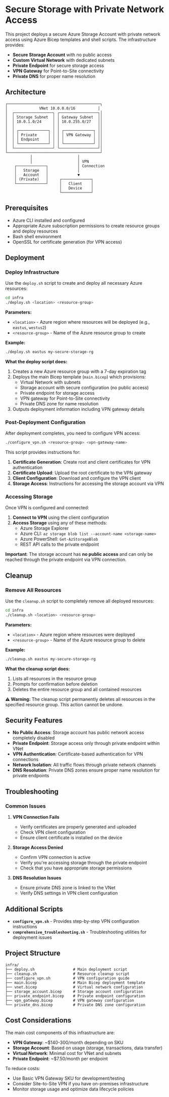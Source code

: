# Secure Storage with Private Network Access

This project deploys a secure Azure Storage Account with private network access using Azure Bicep templates and shell scripts. The infrastructure provides:

- **Secure Storage Account** with no public access
- **Custom Virtual Network** with dedicated subnets
- **Private Endpoint** for secure storage access
- **VPN Gateway** for Point-to-Site connectivity
- **Private DNS** for proper name resolution

## Architecture

```
┌─────────────────────────────────────────┐
│              VNet 10.0.0.0/16          │
│  ┌─────────────────┐ ┌─────────────────┐│
│  │ Storage Subnet  │ │ Gateway Subnet  ││
│  │ 10.0.1.0/24     │ │ 10.0.255.0/27   ││
│  │                 │ │                 ││
│  │ ┌─────────────┐ │ │ ┌─────────────┐ ││
│  │ │ Private     │ │ │ │ VPN Gateway │ ││
│  │ │ Endpoint    │ │ │ │             │ ││
│  │ └─────────────┘ │ │ └─────────────┘ ││
│  └─────────────────┘ └─────────────────┘│
└─────────────────────────────────────────┘
           │                    │
           │                    │ VPN
    ┌─────────────┐             │ Connection
    │   Storage   │             │
    │   Account   │             ▼
    │ (Private)   │     ┌─────────────┐
    └─────────────┘     │   Client    │
                        │   Device    │
                        └─────────────┘
```

## Prerequisites

- Azure CLI installed and configured
- Appropriate Azure subscription permissions to create resource groups and deploy resources
- Bash shell environment
- OpenSSL for certificate generation (for VPN access)

## Deployment

### Deploy Infrastructure

Use the `deploy.sh` script to create and deploy all necessary Azure resources:

```bash
cd infra
./deploy.sh <location> <resource-group>
```

**Parameters:**
- `<location>` - Azure region where resources will be deployed (e.g., `eastus`, `westus2`)
- `<resource-group>` - Name of the Azure resource group to create

**Example:**
```bash
./deploy.sh eastus my-secure-storage-rg
```

**What the deploy script does:**
1. Creates a new Azure resource group with a 7-day expiration tag
2. Deploys the main Bicep template (`main.bicep`) which provisions:
   - Virtual Network with subnets
   - Storage account with secure configuration (no public access)
   - Private endpoint for storage access
   - VPN gateway for Point-to-Site connectivity
   - Private DNS zone for name resolution
3. Outputs deployment information including VPN gateway details

### Post-Deployment Configuration

After deployment completes, you need to configure VPN access:

```bash
./configure_vpn.sh <resource-group> <vpn-gateway-name>
```

This script provides instructions for:
1. **Certificate Generation**: Create root and client certificates for VPN authentication
2. **Certificate Upload**: Upload the root certificate to the VPN gateway
3. **Client Configuration**: Download and configure the VPN client
4. **Storage Access**: Instructions for accessing the storage account via VPN

### Accessing Storage

Once VPN is configured and connected:

1. **Connect to VPN** using the client configuration
2. **Access Storage** using any of these methods:
   - Azure Storage Explorer
   - Azure CLI: `az storage blob list --account-name <storage-name>`
   - Azure PowerShell: `Get-AzStorageBlob`
   - REST API calls to the private endpoint

**Important**: The storage account has **no public access** and can only be reached through the private endpoint via VPN connection.

## Cleanup

### Remove All Resources

Use the `cleanup.sh` script to completely remove all deployed resources:

```bash
cd infra
./cleanup.sh <location> <resource-group>
```

**Parameters:**
- `<location>` - Azure region where resources were deployed
- `<resource-group>` - Name of the Azure resource group to delete

**Example:**
```bash
./cleanup.sh eastus my-secure-storage-rg
```

**What the cleanup script does:**
1. Lists all resources in the resource group
2. Prompts for confirmation before deletion
3. Deletes the entire resource group and all contained resources

**⚠️ Warning:** The cleanup script permanently deletes all resources in the specified resource group. This action cannot be undone.

## Security Features

- **No Public Access**: Storage account has public network access completely disabled
- **Private Endpoint**: Storage access only through private endpoint within VNet
- **VPN Authentication**: Certificate-based authentication for VPN connections
- **Network Isolation**: All traffic flows through private network channels
- **DNS Resolution**: Private DNS zones ensure proper name resolution for private endpoints

## Troubleshooting

### Common Issues

1. **VPN Connection Fails**
   - Verify certificates are properly generated and uploaded
   - Check VPN client configuration
   - Ensure client certificate is installed on the device

2. **Storage Access Denied**
   - Confirm VPN connection is active
   - Verify you're accessing storage through the private endpoint
   - Check that you have appropriate storage permissions

3. **DNS Resolution Issues**
   - Ensure private DNS zone is linked to the VNet
   - Verify DNS settings in VPN client configuration

## Additional Scripts

- **`configure_vpn.sh`** - Provides step-by-step VPN configuration instructions
- **`comprehensive_troubleshooting.sh`** - Troubleshooting utilities for deployment issues

## Project Structure

```
infra/
├── deploy.sh                 # Main deployment script
├── cleanup.sh                # Resource cleanup script
├── configure_vpn.sh          # VPN configuration guide
├── main.bicep                # Main Bicep deployment template
├── vnet.bicep                # Virtual network configuration
├── storage_account.bicep     # Storage account configuration
├── private_endpoint.bicep    # Private endpoint configuration
├── vpn_gateway.bicep         # VPN gateway configuration
└── private_dns.bicep         # Private DNS zone configuration
```

## Cost Considerations

The main cost components of this infrastructure are:
- **VPN Gateway**: ~$140-300/month depending on SKU
- **Storage Account**: Based on usage (storage, transactions, data transfer)
- **Virtual Network**: Minimal cost for VNet and subnets
- **Private Endpoint**: ~$7.50/month per endpoint

To reduce costs:
- Use Basic VPN Gateway SKU for development/testing
- Consider Site-to-Site VPN if you have on-premises infrastructure
- Monitor storage usage and optimize data lifecycle policies

